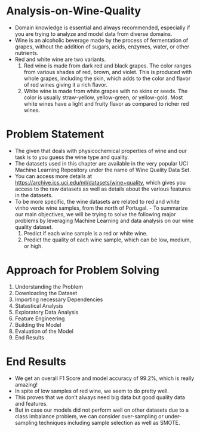 # Analysis-on-Wine-Quality
- Domain knowledge is essential and always recommended, especially if you are trying to analyze and model data from diverse domains.
- Wine is an alcoholic beverage made by the process of fermentation of grapes, without the addition of sugars, acids, enzymes, water, or other nutrients.
- Red and white wine are two variants.
     1. Red wine is made from dark red and black grapes. The color ranges from various shades of red, brown, and violet. This is produced with whole grapes, including the skin, which adds to the color and flavor of red wines giving it a rich flavor.
     2. White wine is made from white grapes with no skins or seeds. The color is usually straw-yellow, yellow-green, or yellow-gold. Most white wines have a light and fruity flavor as compared to richer red wines.
     
# Problem Statement
- The given that deals with physicochemical properties of wine and our task is to you guess the wine type and quality.
- The datasets used in this chapter are available in the very popular UCI Machine Learning Repository under the name of Wine Quality Data Set.
- You can access more details at https://archive.ics.uci.edu/ml/datasets/wine+quality, which gives you access to the raw datasets as well as details about the various features in the datasets.
- To be more specific, the wine datasets are related to red and white vinho verde wine samples, from the north of Portugal. - To summarize our main objectives, we will be trying to solve the following major problems by leveraging Machine Learning and data analysis on our wine quality dataset.
     1. Predict if each wine sample is a red or white wine.
     2. Predict the quality of each wine sample, which can be low, medium, or high.

# Approach for Problem Solving
1. Understanding the Problem
2. Downloading the Dataset
3. Importing necessary Dependencies
4. Statastical Analysis
5. Exploratory Data Analysis
6. Feature Engineering
7. Building the Model
8. Evaluation of the Model
9. End Results

# End Results
- We get an overall F1 Score and model accuracy of 99.2%, which is really amazing! 
- In spite of low samples of red wine, we seem to do pretty well.
- This proves that we don’t always need big data but good quality data and features.
- But in case our models did not perform well on other datasets due to a class imbalance problem, we can consider over-sampling or under-sampling techniques including sample selection as well as SMOTE.
